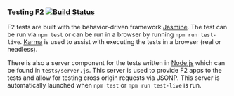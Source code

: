 ### Testing F2 [![Build Status](https://travis-ci.org/OpenF2/F2.png?branch=master)](https://travis-ci.org/OpenF2/F2)

F2 tests are built with the behavior-driven framework [Jasmine](https://jasmine.github.io/). The test can be run via `npm test` or can be run in a browser by running `npm run test-live`. [Karma](https://karma-runner.github.io/) is used to assist with executing the tests in a browser (real or headless).

There is also a server component for the tests written in [Node.js](http://nodejs.org/) which can be found in `tests/server.js`. This server is used to provide F2 apps to the tests and allow for testing cross origin requests via JSONP. This server is automatically launched when `npm test` or `npm run test-live` is run.
